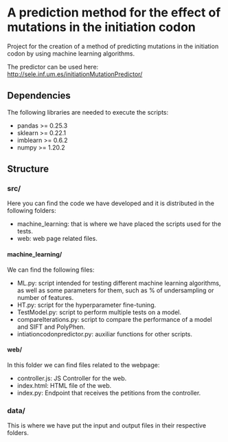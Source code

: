 # A prediction method for the effect of mutations in the initiation codon
Project for the creation of a method of predicting mutations in the initiation codon by using machine learning algorithms.

The predictor can be used here: http://sele.inf.um.es/initiationMutationPredictor/

## Dependencies
The following libraries are needed to execute the scripts:
- pandas >= 0.25.3
- sklearn >= 0.22.1
- imblearn >= 0.6.2
- numpy >= 1.20.2

## Structure
### src/
Here you can find the code we have developed and it is distributed in the following folders:
- machine_learning: that is where we have placed the scripts used for the tests.
- web: web page related files.

#### machine_learning/
We can find the following files:
- ML.py: script intended for testing different machine learning algorithms, as well as some parameters for them, such as % of undersampling or number of features.
- HT.py: script for the hyperparameter fine-tuning.
- TestModel.py: script to perform multiple tests on a model.
- compareIterations.py: script to compare the performance of a model and SIFT and PolyPhen.
- intiationcodonpredictor.py: auxiliar functions for other scripts.

#### web/
In this folder we can find files related to the webpage:
- controller.js: JS Controller for the web.
- index.html: HTML file of the web.
- index.py: Endpoint that receives the petitions from the controller.

### data/
This is where we have put the input and output files in their respective folders. 
